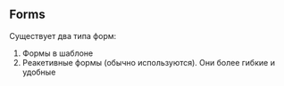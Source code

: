 ## Forms
Существует два типа форм:
1. Формы в шаблоне
2. Реакетивные формы (обычно используются). Они более гибкие и удобные
